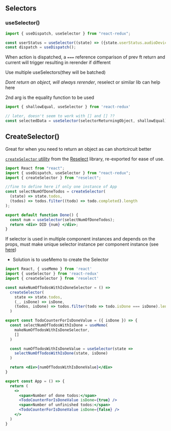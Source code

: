 ## Selectors

### useSelector()

```jsx
import { useDispatch, useSelector } from "react-redux";

const userStatus = useSelector((state) => ({state.userStatus.audioDeviceId, }));
const dispatch = useDispatch();
```

When action is dispatched, a `===` reference comparison of prev ft return and current will trigger resulting in rerender if different

Use multiple useSelectors(they will be batched)

*Dont return an object, will always rerender*, reselect or similar lib can help here

2nd arg is the equality function to be used

```javascript
import { shallowEqual, useSelector } from 'react-redux'

// later, doesn't seem to work with [] and [] ??
const selectedData = useSelector(selectorReturningObject, shallowEqual)
```

## CreateSelector()

Great for when you need to return an object as can shortcircuit better

[`createSelector` utility](https://redux-toolkit.js.org/api/createSelector) from the [Reselect](https://github.com/reduxjs/reselect) library, re-exported for ease of use.

```jsx
import React from "react";
import { useDispatch, useSelector } from "react-redux";
import { createSelector } from "reselect";

//fine to define here if only one instance of App
const selectNumOfDoneTodos = createSelector(
  (state) => state.todos,
  (todos) => todos.filter((todo) => todo.completed).length
);

export default function Done() {
  const num = useSelector(selectNumOfDoneTodos);
  return <div> DID {num} </div>;
}
```

If selector is used in multiple component instances and depends on the props, must make unique selector instance per component instance (see [here](https://github.com/reduxjs/reselect#accessing-react-props-in-selectors))

- Solution is to useMemo to create the Selector

```jsx
import React, { useMemo } from 'react'
import { useSelector } from 'react-redux'
import { createSelector } from 'reselect'

const makeNumOfTodosWithIsDoneSelector = () =>
  createSelector(
    state => state.todos,
    (_, isDone) => isDone,
    (todos, isDone) => todos.filter(todo => todo.isDone === isDone).length
  )

export const TodoCounterForIsDoneValue = ({ isDone }) => {
  const selectNumOfTodosWithIsDone = useMemo(
    makeNumOfTodosWithIsDoneSelector,
    []
  )

  const numOfTodosWithIsDoneValue = useSelector(state =>
    selectNumOfTodosWithIsDone(state, isDone)
  )

  return <div>{numOfTodosWithIsDoneValue}</div>
}

export const App = () => {
  return (
    <>
      <span>Number of done todos:</span>
      <TodoCounterForIsDoneValue isDone={true} />
      <span>Number of unfinished todos:</span>
      <TodoCounterForIsDoneValue isDone={false} />
    </>
  )
}
```

